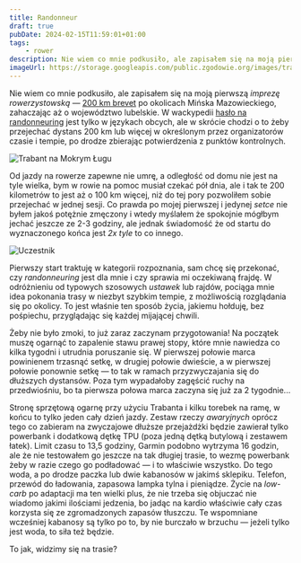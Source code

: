 ```yaml
---
title: Randonneur
draft: true
pubDate: 2024-02-15T11:59:01+01:00
tags:
    - rower
description: Nie wiem co mnie podkusiło, ale zapisałem się na moją pierwszą imprezę rowerzystowską &mdash; 200 km _brevet_ po okolicach Mińska Mazowieckiego, zahaczając aż o województwo lubelskie. Będzie jechane długo.
imageUrl: https://storage.googleapis.com/public.zgodowie.org/images/trabant-w-mokrym-lugu-2023-12.jpg
---
```


Nie wiem co mnie podkusiło, ale zapisałem się na moją pierwszą _imprezę rowerzystowską_ &mdash; [200 km brevet](https://brevety.pl/brevet/84) po okolicach Mińska Mazowieckiego, zahaczając aż o województwo lubelskie. W wackypedii [hasło na randonneuring](https://en.wikipedia.org/wiki/Randonneuring) jest tylko w językach obcych, ale w skrócie chodzi o to żeby przejechać dystans 200 km lub więcej w określonym przez organizatorów czasie i tempie, po drodze zbierając potwierdzenia z punktów kontrolnych.

![Trabant na Mokrym Ługu](https://storage.googleapis.com/public.zgodowie.org/images/trabant-w-mokrym-lugu-2023-12.jpg)

Od jazdy na rowerze zapewne nie umrę, a odległość od domu nie jest na tyle wielka, bym w rowie na pomoc musiał czekać pół dnia, ale i tak te 200 kilometrów to jest aż o 100 km więcej, niż do tej pory pozwoliłem sobie przejechać w jednej sesji. Co prawda po mojej pierwszej i jedynej _setce_ nie byłem jakoś potężnie zmęczony i wtedy myślałem że spokojnie mógłbym jechać jeszcze ze 2-3 godziny, ale jednak świadomość że od startu do wyznaczonego końca jest _2x tyle_ to co innego.

![Uczestnik](https://storage.googleapis.com/public.zgodowie.org/images/cddb3fcf-4a1a-4a79-b96e-09a90e05cdae.jpeg)

Pierwszy start traktuję w kategorii rozpoznania, sam chcę się przekonać, czy _randonneuring_ jest dla mnie i czy sprawia mi oczekiwaną frajdę. W odróżnieniu od typowych szosowych _ustawek_ lub rajdów, pociąga mnie idea pokonania trasy w niezbyt szybkim tempie, z możliwością rozglądania się po okolicy. To jest właśnie ten sposób życia, jakiemu hołduję, bez pośpiechu, przyglądając się każdej mijającej chwili.

Żeby nie było zmoki, to już zaraz zaczynam przygotowania! Na początek muszę ogarnąć to zapalenie stawu prawej stopy, które mnie nawiedza co kilka tygodni i utrudnia poruszanie się. W pierwszej połowie marca powinienem trzasnąć setkę, w drugiej połowie dwieście, a w pierwszej połowie ponownie setkę &mdash; to tak w ramach przyzwyczajania się do dłuższych dystansów. Poza tym wypadałoby zagęścić ruchy na przedwiośniu, bo ta pierwsza połowa marca zaczyna się już za 2 tygodnie...

Stronę sprzętową ogarnę przy użyciu Trabanta i kilku torebek na ramę, w końcu to tylko jeden cały dzień jazdy. Zestaw rzeczy _awaryjnych_ oprócz tego co zabieram na zwyczajowe dłuższe przejażdżki będzie zawierał tylko powerbank i dodatkową dętkę TPU (poza jedną dętką butylową i zestawem łatek). Limit czasu to 13,5 godziny, Garmin podobno wytrzyma 16 godzin, ale że nie testowałem go jeszcze na tak długiej trasie, to wezmę powerbank żeby w razie czego go podładować &mdash; i to właściwie wszystko. Do tego woda, a po drodze paczka lub dwie kabanosów w jakimś sklepiku. Telefon, przewód do ładowania, zapasowa lampka tylna i pieniądze. Życie na _low-carb_ po adaptacji ma ten wielki plus, że nie trzeba się objuczać nie wiadomo jakimi ilościami jedzenia, bo jadąc na kardio właściwie cały czas korzysta się ze zgromadzonych zapasów tłuszczu. Te wspomniane wcześniej kabanosy są tylko po to, by nie burczało w brzuchu &mdash; jeżeli tylko jest woda, to siła też będzie.

To jak, widzimy się na trasie?
